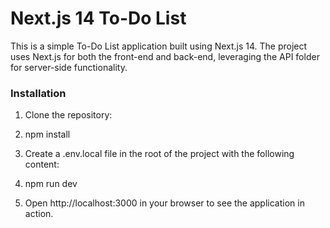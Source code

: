 # Next.js 14 To-Do List

This is a simple To-Do List application built using Next.js 14. The project uses Next.js for both the front-end and back-end, leveraging the API folder for server-side functionality.

### Installation

1. Clone the repository:
2. npm install
3. Create a .env.local file in the root of the project with the following content:
4. npm run dev
5. Open http://localhost:3000 in your browser to see the application in action.

    
 
 
